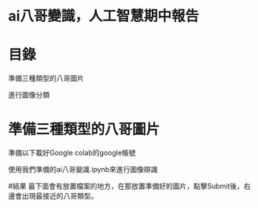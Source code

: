 # ai八哥變識，人工智慧期中報告

# 目錄
準備三種類型的八哥圖片

進行圖像分類

# 準備三種類型的八哥圖片
準備以下載好Google colab的google帳號

使用我們準備的ai八哥變識.ipynb來進行圖像辯識

#結果
最下面會有放置檔案的地方，在那放置準備好的圖片，點擊Submit後，右邊會出現最接近的八哥類型。



